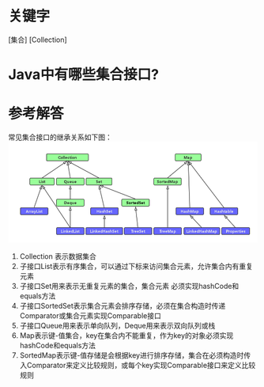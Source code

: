 # 关键字

[集合] [Collection]

# Java中有哪些集合接口?

# 参考解答

常见集合接口的继承关系如下图：
![](/assets/collection.png)
 
1. Collection 表示数据集合
2. 子接口List表示有序集合，可以通过下标来访问集合元素，允许集合内有重复元素
3. 子接口Set用来表示无重复元素的集合，集合元素 必须实现hashCode和equals方法
4. 子接口SortedSet表示集合元素会排序存储，必须在集合构造时传递Comparator或集合元素实现Comparable接口
5. 子接口Queue用来表示单向队列，Deque用来表示双向队列或栈
6. Map表示键-值集合，key在集合内不能重复，作为key的对象必须实现hashCode和equals方法
7. SortedMap表示键-值存储是会根据key进行排序存储，集合在必须构造时传入Comparator来定义比较规则，或每个key实现Comparable接口来定义比较规则

